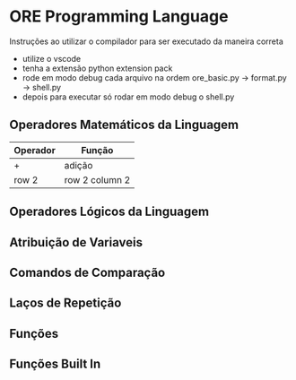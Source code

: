 # ORE Programming Language

Instruções ao utilizar o compilador para ser executado da maneira correta
- utilize o vscode
- tenha a extensão python extension pack
- rode em modo debug cada arquivo na ordem ore_basic.py -> format.py -> shell.py
- depois para executar só rodar em modo debug o shell.py

## Operadores Matemáticos da Linguagem
 
| Operador | Função |
|--- |--- |
| + | adição | 
| row 2 | row 2 column 2 |


## Operadores Lógicos da Linguagem
## Atribuição de Variaveis
## Comandos de Comparação
## Laços de Repetição
## Funções
## Funções Built In
